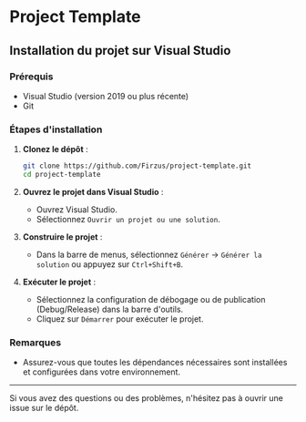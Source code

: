 # Project Template

## Installation du projet sur Visual Studio

### Prérequis
- Visual Studio (version 2019 ou plus récente)
- Git

### Étapes d'installation

1. **Clonez le dépôt** :
    ```sh
    git clone https://github.com/Firzus/project-template.git
    cd project-template
    ```

2. **Ouvrez le projet dans Visual Studio** :
    - Ouvrez Visual Studio.
    - Sélectionnez `Ouvrir un projet ou une solution`.

4. **Construire le projet** :
    - Dans la barre de menus, sélectionnez `Générer` -> `Générer la solution` ou appuyez sur `Ctrl+Shift+B`.

5. **Exécuter le projet** :
    - Sélectionnez la configuration de débogage ou de publication (Debug/Release) dans la barre d'outils.
    - Cliquez sur `Démarrer` pour exécuter le projet.

### Remarques
- Assurez-vous que toutes les dépendances nécessaires sont installées et configurées dans votre environnement.

---

Si vous avez des questions ou des problèmes, n'hésitez pas à ouvrir une issue sur le dépôt.
